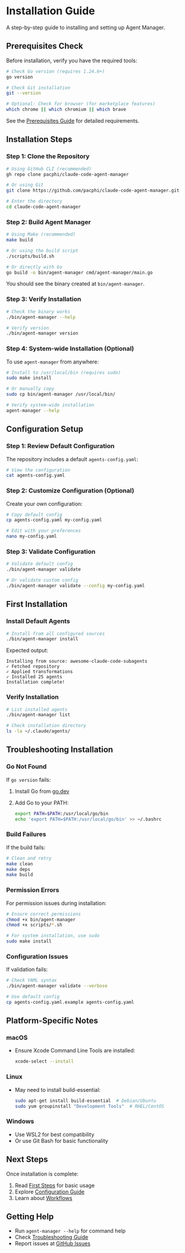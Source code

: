 # Installation Guide

A step-by-step guide to installing and setting up Agent Manager.

## Prerequisites Check

Before installation, verify you have the required tools:

```bash
# Check Go version (requires 1.24.6+)
go version

# Check Git installation
git --version

# Optional: Check for browser (for marketplace features)
which chrome || which chromium || which brave
```

See the [Prerequisites Guide](PREREQUISITES.md) for detailed requirements.

## Installation Steps

### Step 1: Clone the Repository

```bash
# Using GitHub CLI (recommended)
gh repo clone pacphi/claude-code-agent-manager

# Or using Git
git clone https://github.com/pacphi/claude-code-agent-manager.git

# Enter the directory
cd claude-code-agent-manager
```

### Step 2: Build Agent Manager

```bash
# Using Make (recommended)
make build

# Or using the build script
./scripts/build.sh

# Or directly with Go
go build -o bin/agent-manager cmd/agent-manager/main.go
```

You should see the binary created at `bin/agent-manager`.

### Step 3: Verify Installation

```bash
# Check the binary works
./bin/agent-manager --help

# Verify version
./bin/agent-manager version
```

### Step 4: System-wide Installation (Optional)

To use `agent-manager` from anywhere:

```bash
# Install to /usr/local/bin (requires sudo)
sudo make install

# Or manually copy
sudo cp bin/agent-manager /usr/local/bin/

# Verify system-wide installation
agent-manager --help
```

## Configuration Setup

### Step 1: Review Default Configuration

The repository includes a default `agents-config.yaml`:

```bash
# View the configuration
cat agents-config.yaml
```

### Step 2: Customize Configuration (Optional)

Create your own configuration:

```bash
# Copy default config
cp agents-config.yaml my-config.yaml

# Edit with your preferences
nano my-config.yaml
```

### Step 3: Validate Configuration

```bash
# Validate default config
./bin/agent-manager validate

# Or validate custom config
./bin/agent-manager validate --config my-config.yaml
```

## First Installation

### Install Default Agents

```bash
# Install from all configured sources
./bin/agent-manager install
```

Expected output:

```text
Installing from source: awesome-claude-code-subagents
✓ Fetched repository
✓ Applied transformations
✓ Installed 25 agents
Installation complete!
```

### Verify Installation

```bash
# List installed agents
./bin/agent-manager list

# Check installation directory
ls -la ~/.claude/agents/
```

## Troubleshooting Installation

### Go Not Found

If `go version` fails:

1. Install Go from [go.dev](https://go.dev/dl/)
2. Add Go to your PATH:

   ```bash
   export PATH=$PATH:/usr/local/go/bin
   echo 'export PATH=$PATH:/usr/local/go/bin' >> ~/.bashrc
   ```

### Build Failures

If the build fails:

```bash
# Clean and retry
make clean
make deps
make build
```

### Permission Errors

For permission issues during installation:

```bash
# Ensure correct permissions
chmod +x bin/agent-manager
chmod +x scripts/*.sh

# For system installation, use sudo
sudo make install
```

### Configuration Issues

If validation fails:

```bash
# Check YAML syntax
./bin/agent-manager validate --verbose

# Use default config
cp agents-config.yaml.example agents-config.yaml
```

## Platform-Specific Notes

### macOS

- Ensure Xcode Command Line Tools are installed:

  ```bash
  xcode-select --install
  ```

### Linux

- May need to install build-essential:

  ```bash
  sudo apt-get install build-essential  # Debian/Ubuntu
  sudo yum groupinstall "Development Tools"  # RHEL/CentOS
  ```

### Windows

- Use WSL2 for best compatibility
- Or use Git Bash for basic functionality

## Next Steps

Once installation is complete:

1. Read [First Steps](FIRST-STEPS.md) for basic usage
2. Explore [Configuration Guide](../guides/CONFIGURATION.md)
3. Learn about [Workflows](../guides/WORKFLOWS.md)

## Getting Help

- Run `agent-manager --help` for command help
- Check [Troubleshooting Guide](../guides/TROUBLESHOOTING.md)
- Report issues at [GitHub Issues](https://github.com/pacphi/claude-code-agent-manager/issues)
